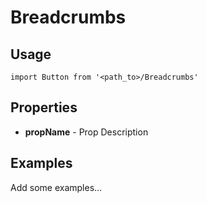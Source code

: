# Breadcrumbs

## Usage

```
import Button from '<path_to>/Breadcrumbs'
```

## Properties

- **propName** - Prop Description

## Examples

Add some examples...
